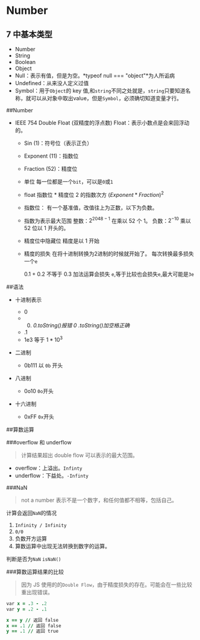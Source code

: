 # Number

## 7 中基本类型
* Number
* String
* Boolean
* Object
* Null：表示有值，但是为空。*typeof null === "object"*为人所诟病
* Undefined：从来没人定义过值
* Symbol：用于`Object`的 key 值,和`string`不同之处就是，`string`只要知道名称，就可以从对象中取出value，但是`Symbol`，必须确切知道变量才行。

##Number
* IEEE 754 Double Float (双精度的浮点数) Float：表示小数点是会来回浮动的。
    * Sin (1)：符号位（表示正负）
    * Exponent (11)：指数位
    * Fraction (52)：精度位
    
    * 单位
      每一位都是一个`bit`，可以是`0`或`1`
    
    * float
      指数位 * 精度位 2 的指数次方
      $(Exponent * Fraction)^2$
    
    * 指数位：
      有一个基准值，改值往上为正数，以下为负数。
      
    * 指数为表示最大范围
       整数：$2^{2048-1}$ 在乘以 52 个 1。
       负数：$2^{-10}$ 乘以 52 位以 1 开头的。
       
    * 精度位中隐藏位 
      精度是以 1 开始
      
    * 精度的损失
      在将十进制转换为2进制的时候就开始了。
      每次转换最多损失一个`e`
      
      0.1 + 0.2 不等于 0.3
      加法运算会损失 `e`,等于比较也会损失`e`,最大可能是`3e`
      
##语法
* 十进制表示
    * 0
    * 0. *0.toString()报错*  *0 .toString()加空格正确*
    * .1
    * 1e3 等于 $1*10^3$

* 二进制
    * 0b111 以 `0b` 开头

* 八进制
    * 0o10 `0o`开头
       
* 十六进制
    * 0xFF `0x`开头
    
    
##算数运算
    
###overflow 和 underflow 
> 计算结果超出 double flow 可以表示的最大范围。
* overflow：上溢出。`Infinty`
* underflow：下益处。`-Infinty`

###NaN 
> not a number
> 表示不是一个数字，和任何值都不相等，包括自己。

计算会返回`NaN`的情况

1. `Infinity / Infinity`
2. `0/0`
3. 负数开方运算
4. 算数运算中出现无法转换到数字的运算。

判断是否为`NaN`
`isNaN()`

###算数运算结果的比较
> 因为 JS 使用的的`Double Flow`，由于精度损失的存在。可能会在一些比较重出现错误。

```j
var x = .3 - .2
var y = .2 - .1

x == y // 返回 false
x == .1 // 返回 false
y == .1 // 返回 true
```









    